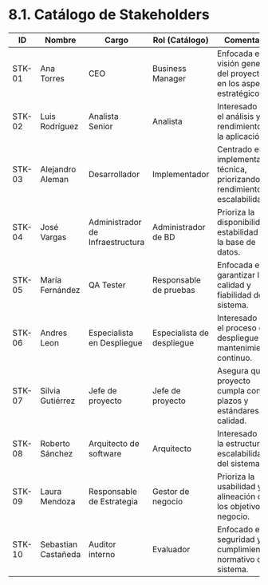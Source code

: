 # 8.1. Catálogo de Stakeholders

| ID       | Nombre             | Cargo                        | Rol (Catálogo)        | Comentario                                                                |
|----------|--------------------|------------------------------|-----------------------|---------------------------------------------------------------------------|
| STK-01   | Ana Torres         | CEO                          | Business Manager      | Enfocada en la visión general del proyecto y en los aspectos estratégicos.|
| STK-02   | Luis Rodríguez     | Analista Senior              | Analista              | Interesado en el análisis y rendimiento de la aplicación.                 |
| STK-03   | Alejandro Aleman   | Desarrollador                | Implementador         | Centrado en la implementación técnica, priorizando el rendimiento y escalabilidad.|
| STK-04   | José Vargas        | Administrador de Infraestructura | Administrador de BD   | Prioriza la disponibilidad y estabilidad de la base de datos.            |
| STK-05   | María Fernández    | QA Tester                    | Responsable de pruebas | Enfocada en garantizar la calidad y fiabilidad del sistema.              |
| STK-06   | Andres Leon        | Especialista en Despliegue   | Especialista de despliegue | Interesado en el proceso de despliegue y mantenimiento continuo.     |
| STK-07   | Silvia Gutiérrez   | Jefe de proyecto             | Jefe de proyecto      | Asegura que el proyecto cumpla con los plazos y estándares de calidad.   |
| STK-08   | Roberto Sánchez    | Arquitecto de software       | Arquitecto            | Interesado en la estructura y escalabilidad del sistema.                 |
| STK-09   | Laura Mendoza      | Responsable de Estrategia    | Gestor de negocio     | Prioriza la usabilidad y alineación con los objetivos de negocio.        |
| STK-10   | Sebastian Castañeda| Auditor interno              | Evaluador             | Enfocado en la seguridad y cumplimiento normativo del sistema.           |
